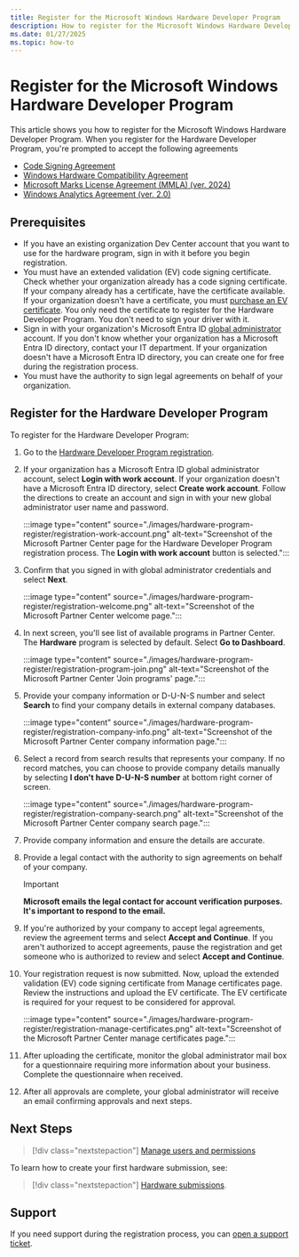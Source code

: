 ```yaml
---
title: Register for the Microsoft Windows Hardware Developer Program
description: How to register for the Microsoft Windows Hardware Developer Program.
ms.date: 01/27/2025
ms.topic: how-to
---
```


# Register for the Microsoft Windows Hardware Developer Program

This article shows you how to register for the Microsoft Windows Hardware Developer Program. When you register for the Hardware Developer Program, you're prompted to accept the following agreements

- [Code Signing Agreement](/legal/windows/hardware/code-signing-agreement-2208)
- [Windows Hardware Compatibility Agreement](/legal/windows/hardware/windows-hardware-compatibility-program-2208)
- [Microsoft Marks License Agreement (MMLA) (ver. 2024)](/legal/windows/hardware/microsoft-marks-license-agreement-2024)
- [Windows Analytics Agreement (ver. 2.0)](https://view.officeapps.live.com/op/view.aspx?src=https%3A%2F%2Fquery.prod.cms.rt.microsoft.com%2Fcms%2Fapi%2Fam%2Fbinary%2FRE1T4mt&wdOrigin=BROWSELINK)

## Prerequisites

- If you have an existing organization Dev Center account that you want to use for the hardware program, sign in with it before you begin registration.
- You must have an extended validation (EV) code signing certificate. Check whether your organization already has a code signing certificate. If your company already has a certificate, have the certificate available. If your organization doesn't have a certificate, you must [purchase an EV certificate](code-signing-reqs.md#ev-certificate-signed-drivers). You only need the certificate to register for the Hardware Developer Program. You don't need to sign your driver with it.
- Sign in with your organization's Microsoft Entra ID [global administrator](/azure/active-directory/users-groups-roles/directory-assign-admin-roles) account. If you don't know whether your organization has a Microsoft Entra ID directory, contact your IT department. If your organization doesn't have a Microsoft Entra ID directory, you can create one for free during the registration process.
- You must have the authority to sign legal agreements on behalf of your organization.

## Register for the Hardware Developer Program

To register for the Hardware Developer Program:

1. Go to the [Hardware Developer Program registration](https://partner.microsoft.com/dashboard/account/exp/enrollment/welcome?cloudInstance=Global&accountProgram=hardware).

1. If your organization has a Microsoft Entra ID global administrator account, select **Login with work account**. If your organization doesn't have a Microsoft Entra ID directory, select **Create work account**. Follow the directions to create an account and sign in with your new global administrator user name and password.

    :::image type="content" source="./images/hardware-program-register/registration-work-account.png" alt-text="Screenshot of the Microsoft Partner Center page for the Hardware Developer Program registration process. The **Login with work account** button is selected.":::

1. Confirm that you signed in with global administrator credentials and select **Next**.

    :::image type="content" source="./images/hardware-program-register/registration-welcome.png" alt-text="Screenshot of the Microsoft Partner Center welcome page.":::

1. In next screen, you'll see list of available programs in Partner Center. The **Hardware** program is selected by default. Select **Go to Dashboard**.

    :::image type="content" source="./images/hardware-program-register/registration-program-join.png" alt-text="Screenshot of the Microsoft Partner Center 'Join programs' page.":::

1. Provide your company information or D-U-N-S number and select **Search** to find your company details in external company databases.

    :::image type="content" source="./images/hardware-program-register/registration-company-info.png" alt-text="Screenshot of the Microsoft Partner Center company information page.":::

1. Select a record from search results that represents your company. If no record matches, you can choose to provide company details manually by selecting **I don't have D-U-N-S number** at bottom right corner of screen.

    :::image type="content" source="./images/hardware-program-register/registration-company-search.png" alt-text="Screenshot of the Microsoft Partner Center company search page.":::

1. Provide company information and ensure the details are accurate.

1. Provide a legal contact with the authority to sign agreements on behalf of your company.

    > [!IMPORTANT]
    > **Microsoft emails the legal contact for account verification purposes. It's important to respond to the email.**

1. If you're authorized by your company to accept legal agreements, review the agreement terms and select **Accept and Continue**. If you aren't authorized to accept agreements, pause the registration and get someone who is authorized to review and select **Accept and Continue**.

1. Your registration request is now submitted. Now, upload the extended validation (EV) code signing certificate from Manage certificates page. Review the instructions and upload the EV certificate. The EV certificate is required for your request to be considered for approval.

    :::image type="content" source="./images/hardware-program-register/registration-manage-certificates.png" alt-text="Screenshot of the Microsoft Partner Center manage certificates page.":::

1. After uploading the certificate, monitor the global administrator mail box for a questionnaire requiring more information about your business. Complete the questionnaire when received.

1. After all approvals are complete, your global administrator will receive an email confirming approvals and next steps.

## Next Steps

> [!div class="nextstepaction"]
> [Manage users and permissions](hardware-dashboard-users-manage.md)

To learn how to create your first hardware submission, see:

> [!div class="nextstepaction"]
> [Hardware submissions](hardware-submission-create.md).

## Support

If you need support during the registration process, you can [open a support ticket](https://aka.ms/AAgnelg).  
